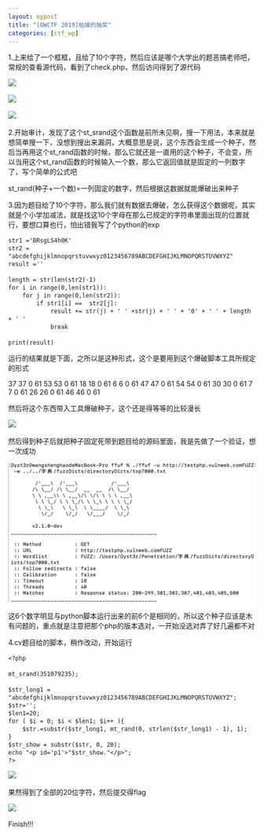 ```yaml
---
layout: mypost
title: "[GWCTF 2019]枯燥的抽奖"
categories: [ctf_wp]
---
```


1.上来给了一个框框，且给了10个字符，然后应该是哪个大学出的题恶搞老师吧，常规的查看源代码，看到了check.php，然后访问得到了源代码

![](Screenshot_72-1024x588.png)

![](Screenshot_73-1024x598.png)

![](Screenshot_74-1024x549.png)

2.开始审计，发现了这个st\_srand这个函数是前所未见啊，搜一下用法，本来就是想简单搜一下，没想到搜出来漏洞，大概意思是说，这个东西会生成一个种子，然后当再用这个st\_rand函数的时候，那么它就还是一直用的这个种子，不会变，所以当用这个st\_rand函数的时候输入一个数，那么它返回值就是固定的一列数字了，写个简单的公式吧

st\_rand(种子+一个数)=一列固定的数字，然后根据这数据就能爆破出来种子

3.因为题目给了10个字符，那么我们就有数据去爆破，怎么获得这个数据呢，其实就是个小学加减法，就是找这10个字母在那么已规定的字符串里面出现的位置就行，要想口算也行，怕出错我写了个python的exp

```
str1 ='BRsgLS4h0K'
str2 = "abcdefghijklmnopqrstuvwxyz0123456789ABCDEFGHIJKLMNOPQRSTUVWXYZ"
result =''

length = str(len(str2)-1)
for i in range(0,len(str1)):
    for j in range(0,len(str2)):
        if str1[i] ==  str2[j]:
            result += str(j) + ' ' +str(j) + ' ' + '0' + ' ' + length + ' '
            break

print(result)
```

运行的结果就是下面，之所以是这种形式，这个是要用到这个爆破脚本工具所规定的形式

37 37 0 61 53 53 0 61 18 18 0 61 6 6 0 61 47 47 0 61 54 54 0 61 30 30 0 61 7 7 0 61 26 26 0 61 46 46 0 61

然后将这个东西带入工具爆破种子，这个还是得等等的比较漫长

![](Screenshot_75-1024x516.png)

然后得到种子后就把种子固定死带到题目给的源码里面，我是先做了一个验证，想一次成功

![此图片的alt属性为空；文件名为Screenshot_76-1024x523.png](image.png)

这6个数字明显与python脚本运行出来的前6个是相同的，所以这个种子应该是木有问题的，重点就是注意把那个php的版本选对，一开始没选对弄了好几遍都不对

4.cv题目给的脚本，稍作改动，开始运行

```
<?php

mt_srand(351079235);

$str_long1 = "abcdefghijklmnopqrstuvwxyz0123456789ABCDEFGHIJKLMNOPQRSTUVWXYZ";
$str='';
$len1=20;
for ( $i = 0; $i < $len1; $i++ ){
    $str.=substr($str_long1, mt_rand(0, strlen($str_long1) - 1), 1);       
}
$str_show = substr($str, 0, 20);
echo "<p id='p1'>"$str_show."</p>";
?>
```

![](Screenshot_78-1024x432.png)

果然得到了全部的20位字符，然后提交得flag

![](Screenshot_77-1024x526.png)

Finish!!!